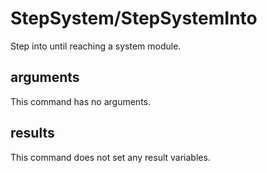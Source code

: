 # StepSystem/StepSystemInto

Step into until reaching a system module.

## arguments

This command has no arguments.

## results

This command does not set any result variables.
